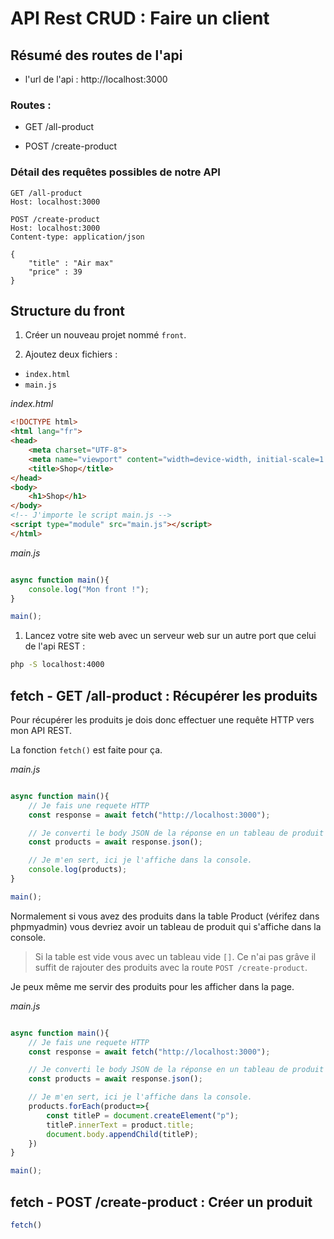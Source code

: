 # API Rest CRUD :  Faire un client

## Résumé des routes de l'api

- l'url de l'api : http://localhost:3000

### Routes : 
- GET /all-product

- POST /create-product

### Détail des requêtes possibles de notre API
```http
GET /all-product
Host: localhost:3000
```

```http
POST /create-product
Host: localhost:3000
Content-type: application/json

{
    "title" : "Air max"
    "price" : 39
}
```

## Structure du front

1. Créer un nouveau projet nommé `front`.

2. Ajoutez deux fichiers :

- `index.html`
- `main.js`


*index.html*
```html
<!DOCTYPE html>
<html lang="fr">
<head>
    <meta charset="UTF-8">
    <meta name="viewport" content="width=device-width, initial-scale=1.0">
    <title>Shop</title>
</head>
<body>
    <h1>Shop</h1>
</body>
<!-- J'importe le script main.js -->
<script type="module" src="main.js"></script>
</html>
```

*main.js*
```js

async function main(){
    console.log("Mon front !");
}

main();
```

1. Lancez votre site web avec un serveur web sur un autre port que celui de l'api REST :

```bash
php -S localhost:4000
```

## fetch - GET /all-product : Récupérer les produits

Pour récupérer les produits je dois donc effectuer une requête HTTP vers mon API REST.

La fonction `fetch()` est faite pour ça.

*main.js*
```js

async function main(){
    // Je fais une requete HTTP
    const response = await fetch("http://localhost:3000");

    // Je converti le body JSON de la réponse en un tableau de produit (le même que j'ai envoyé dans le back)
    const products = await response.json();

    // Je m'en sert, ici je l'affiche dans la console.
    console.log(products);
}

main();
```

Normalement si vous avez des produits dans la table Product (vérifez dans phpmyadmin) vous devriez avoir un tableau de produit qui s'affiche dans la console.

> Si la table est vide vous avec un tableau vide `[]`.
> Ce n'ai pas grâve il suffit de rajouter des produits avec la route `POST /create-product`.

Je peux même me servir des produits pour les afficher dans la page.

*main.js*
```js

async function main(){
    // Je fais une requete HTTP
    const response = await fetch("http://localhost:3000");

    // Je converti le body JSON de la réponse en un tableau de produit (le même que j'ai envoyé dans le back)
    const products = await response.json();

    // Je m'en sert, ici je l'affiche dans la console.
    products.forEach(product=>{
        const titleP = document.createElement("p");
        titleP.innerText = product.title;
        document.body.appendChild(titleP);
    })
}

main();
```


## fetch - POST /create-product : Créer un produit

```js
fetch()
```
